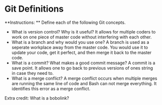 # Git Definitions

**Instructions: ** Define each of the following Git concepts.

* What is version control?  Why is it useful?
It allows for multiple coders to work on one piece of master code without interfering with each other.
* What is a branch and why would you use one?
A branch is used as a seperate workplace away from the master code. You would use it to update your code, get it perfect, and then merge it back to the master code.
* What is a commit? What makes a good commit message?
A commit is a save point. It allows one to go back to previous versions of ones string in case they need to.
* What is a merge conflict?
A merge conflict occurs when multiple merges are running the same line of code and Bash can not merge everything. It identifies this error as a merge conflict.


Extra credit: What is a bobolink?